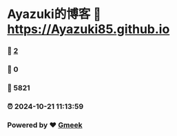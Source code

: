 # Ayazuki的博客 :link: https://Ayazuki85.github.io 
### :page_facing_up: [2](https://Ayazuki85.github.io/tag.html) 
### :speech_balloon: 0 
### :hibiscus: 5821 
### :alarm_clock: 2024-10-21 11:13:59 
### Powered by :heart: [Gmeek](https://github.com/Meekdai/Gmeek)
